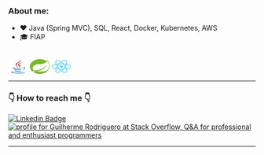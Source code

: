 ### About me:
- ❤️ Java (Spring MVC), SQL, React, Docker, Kubernetes, AWS
- 🎓 FIAP

<div style="display: inline_block"><br>
  <img align="center" height="30" width="40" src="https://raw.githubusercontent.com/devicons/devicon/master/icons/java/java-original.svg">
  <img align="center" height="30" width="40" src="https://raw.githubusercontent.com/devicons/devicon/master/icons/spring/spring-original.svg">
  <img align="center" height="30" width="40" src="https://raw.githubusercontent.com/devicons/devicon/master/icons/react/react-original.svg">
</div>

<hr>

### 👇 How to reach me 👇
[![Linkedin Badge](https://img.shields.io/badge/-LinkedIn-blue?style=flat-square&logo=Linkedin&logoColor=white&link=https://linkedin.com/in/brunoluiss)](https://www.linkedin.com/in/guirodriguero/)
<br>
<a href="https://stackoverflow.com/users/11430069/guilherme-rodriguero"><img src="https://stackoverflow.com/users/flair/11430069.png?theme=dark" width="208" height="58" alt="profile for Guilherme Rodriguero at Stack Overflow, Q&amp;A for professional and enthusiast programmers" title="profile for Guilherme Rodriguero at Stack Overflow, Q&amp;A for professional and enthusiast programmers"></a>
<hr>
